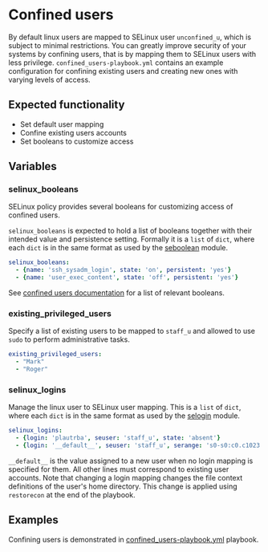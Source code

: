 # Confined users

By default linux users are mapped to SELinux user `unconfined_u`, which is subject to minimal restrictions. You can greatly improve security of your systems by confining users, that is by mapping them to SELinux users with less privilege.
`confined_users-playbook.yml` contains an example configuration for confining existing users and creating new ones with varying levels of access.

## Expected functionality

* Set default user mapping
* Confine existing users accounts
* Set booleans to customize access

## Variables

### selinux_booleans

SELinux policy provides several booleans for customizing access of confined users.

`selinux_booleans` is expected to hold a list of booleans together with their intended value and persistence setting.
Formally it is a `list` of `dict`, where each `dict` is in the same format as used by the
[seboolean](https://docs.ansible.com/ansible/latest/collections/ansible/posix/seboolean_module.html#ansible-collections-ansible-posix-seboolean-module)
module.

```yaml
selinux_booleans:
  - {name: 'ssh_sysadm_login', state: 'on', persistent: 'yes'}
  - {name: 'user_exec_content', state: 'off', persistent: 'yes'}
```

See
[confined users documentation](https://access.redhat.com/documentation/en-us/red_hat_enterprise_linux/9/html-single/using_selinux/index#managing-confined-and-unconfined-users_using-selinux)
 for a list of relevant booleans.

### existing_privileged_users

Specify a list of existing users to be mapped to `staff_u` and allowed to use `sudo` to perform administrative tasks.

```yaml
existing_privileged_users:
  - "Mark"
  - "Roger"
```

### selinux_logins

Manage the linux user to SELinux user mapping. This is a `list` of `dict`,
where each `dict` is in the same format as used by the
[selogin](https://docs.ansible.com/ansible/latest/collections/community/general/selogin_module.html)
module.

```yaml
selinux_logins:
  - {login: 'plautrba', seuser: 'staff_u', state: 'absent'}
  - {login: '__default__', seuser: 'staff_u', serange: 's0-s0:c0.c1023', state: 'present'}
```

`__default__` is the value assigned to a new user when no login mapping is specified for them. All other lines must correspond to existing user accounts. Note that changing a login mapping changes the file context definitions of the user's home directory. This change is applied using `restorecon` at the end of the playbook.

## Examples

Confining users is demonstrated in
[confined_users-playbook.yml](examples/confined_users-playbook.yml) playbook.
